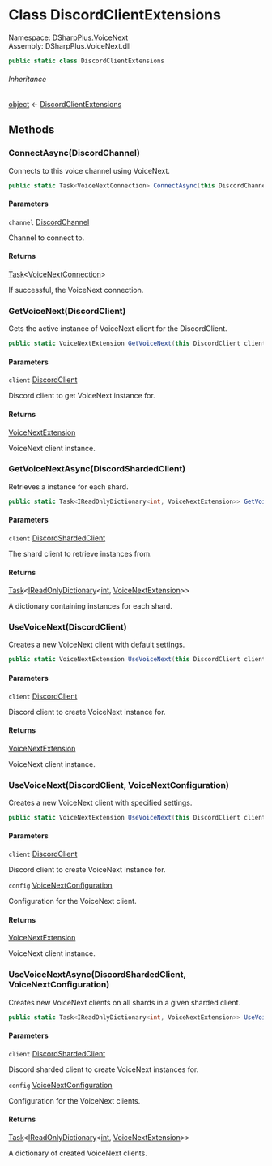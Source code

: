 # Class DiscordClientExtensions

Namespace: [DSharpPlus.VoiceNext](DSharpPlus.VoiceNext.md)  
Assembly: DSharpPlus.VoiceNext.dll

```csharp
public static class DiscordClientExtensions
```

###### Inheritance

[object](https://learn.microsoft.com/dotnet/api/system.object) ← 
[DiscordClientExtensions](DSharpPlus.VoiceNext.DiscordClientExtensions.md)

## Methods

### <a id="DSharpPlus_VoiceNext_DiscordClientExtensions_ConnectAsync_DSharpPlus_Entities_DiscordChannel_"></a>ConnectAsync\(DiscordChannel\)

Connects to this voice channel using VoiceNext.

```csharp
public static Task<VoiceNextConnection> ConnectAsync(this DiscordChannel channel)
```

#### Parameters

`channel` [DiscordChannel](DSharpPlus.Entities.DiscordChannel.md)

Channel to connect to.

#### Returns

[Task](https://learn.microsoft.com/dotnet/api/system.threading.tasks.task\-1)<[VoiceNextConnection](DSharpPlus.VoiceNext.VoiceNextConnection.md)\>

If successful, the VoiceNext connection.

### <a id="DSharpPlus_VoiceNext_DiscordClientExtensions_GetVoiceNext_DSharpPlus_DiscordClient_"></a>GetVoiceNext\(DiscordClient\)

Gets the active instance of VoiceNext client for the DiscordClient.

```csharp
public static VoiceNextExtension GetVoiceNext(this DiscordClient client)
```

#### Parameters

`client` [DiscordClient](DSharpPlus.DiscordClient.md)

Discord client to get VoiceNext instance for.

#### Returns

[VoiceNextExtension](DSharpPlus.VoiceNext.VoiceNextExtension.md)

VoiceNext client instance.

### <a id="DSharpPlus_VoiceNext_DiscordClientExtensions_GetVoiceNextAsync_DSharpPlus_DiscordShardedClient_"></a>GetVoiceNextAsync\(DiscordShardedClient\)

Retrieves a <xref href="DSharpPlus.VoiceNext.VoiceNextExtension" data-throw-if-not-resolved="false"></xref> instance for each shard.

```csharp
public static Task<IReadOnlyDictionary<int, VoiceNextExtension>> GetVoiceNextAsync(this DiscordShardedClient client)
```

#### Parameters

`client` [DiscordShardedClient](DSharpPlus.DiscordShardedClient.md)

The shard client to retrieve <xref href="DSharpPlus.VoiceNext.VoiceNextExtension" data-throw-if-not-resolved="false"></xref> instances from.

#### Returns

[Task](https://learn.microsoft.com/dotnet/api/system.threading.tasks.task\-1)<[IReadOnlyDictionary](https://learn.microsoft.com/dotnet/api/system.collections.generic.ireadonlydictionary\-2)<[int](https://learn.microsoft.com/dotnet/api/system.int32), [VoiceNextExtension](DSharpPlus.VoiceNext.VoiceNextExtension.md)\>\>

A dictionary containing <xref href="DSharpPlus.VoiceNext.VoiceNextExtension" data-throw-if-not-resolved="false"></xref> instances for each shard.

### <a id="DSharpPlus_VoiceNext_DiscordClientExtensions_UseVoiceNext_DSharpPlus_DiscordClient_"></a>UseVoiceNext\(DiscordClient\)

Creates a new VoiceNext client with default settings.

```csharp
public static VoiceNextExtension UseVoiceNext(this DiscordClient client)
```

#### Parameters

`client` [DiscordClient](DSharpPlus.DiscordClient.md)

Discord client to create VoiceNext instance for.

#### Returns

[VoiceNextExtension](DSharpPlus.VoiceNext.VoiceNextExtension.md)

VoiceNext client instance.

### <a id="DSharpPlus_VoiceNext_DiscordClientExtensions_UseVoiceNext_DSharpPlus_DiscordClient_DSharpPlus_VoiceNext_VoiceNextConfiguration_"></a>UseVoiceNext\(DiscordClient, VoiceNextConfiguration\)

Creates a new VoiceNext client with specified settings.

```csharp
public static VoiceNextExtension UseVoiceNext(this DiscordClient client, VoiceNextConfiguration config)
```

#### Parameters

`client` [DiscordClient](DSharpPlus.DiscordClient.md)

Discord client to create VoiceNext instance for.

`config` [VoiceNextConfiguration](DSharpPlus.VoiceNext.VoiceNextConfiguration.md)

Configuration for the VoiceNext client.

#### Returns

[VoiceNextExtension](DSharpPlus.VoiceNext.VoiceNextExtension.md)

VoiceNext client instance.

### <a id="DSharpPlus_VoiceNext_DiscordClientExtensions_UseVoiceNextAsync_DSharpPlus_DiscordShardedClient_DSharpPlus_VoiceNext_VoiceNextConfiguration_"></a>UseVoiceNextAsync\(DiscordShardedClient, VoiceNextConfiguration\)

Creates new VoiceNext clients on all shards in a given sharded client.

```csharp
public static Task<IReadOnlyDictionary<int, VoiceNextExtension>> UseVoiceNextAsync(this DiscordShardedClient client, VoiceNextConfiguration config)
```

#### Parameters

`client` [DiscordShardedClient](DSharpPlus.DiscordShardedClient.md)

Discord sharded client to create VoiceNext instances for.

`config` [VoiceNextConfiguration](DSharpPlus.VoiceNext.VoiceNextConfiguration.md)

Configuration for the VoiceNext clients.

#### Returns

[Task](https://learn.microsoft.com/dotnet/api/system.threading.tasks.task\-1)<[IReadOnlyDictionary](https://learn.microsoft.com/dotnet/api/system.collections.generic.ireadonlydictionary\-2)<[int](https://learn.microsoft.com/dotnet/api/system.int32), [VoiceNextExtension](DSharpPlus.VoiceNext.VoiceNextExtension.md)\>\>

A dictionary of created VoiceNext clients.

